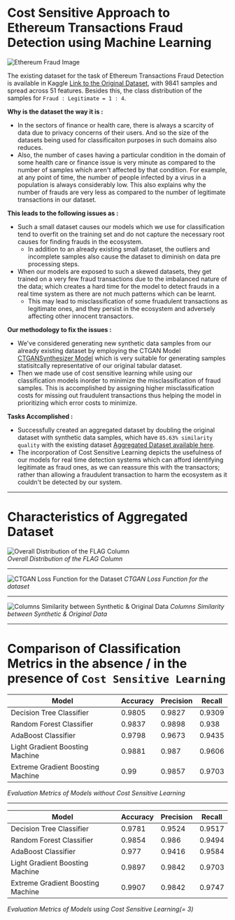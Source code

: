 # Cost Sensitive Approach to Ethereum Transactions Fraud Detection using Machine Learning

![Ethereum Fraud Image](https://storage.googleapis.com/kaggle-datasets-images/3288071/5718516/016349059407a1500748d4a9e6813db6/dataset-cover.png?t=2023-06-23-15-39-34)

The existing dataset for the task of Ethereum Transactions Fraud Detection is available in Kaggle [Link to the Original Dataset](https://www.kaggle.com/datasets/vagifa/ethereum-frauddetection-dataset), with 9841 samples and spread across 51 features. Besides this, the class distribution of the samples for `Fraud : Legitimate = 1 : 4`.

**Why is the dataset the way it is :**
- In the sectors of finance or health care, there is always a scarcity of data due to privacy concerns of their users. And so the size of the datasets being used for classificaiton purposes in such domains also reduces.
- Also, the number of cases having a particular condition in the domain of some health care or finance issue is very minute as compared to the number of samples which aren't affected by that condition. For example, at any point of time, the number of people infected by a virus in a population is always considerably low. This also explains why the number of frauds are very less as compared to the number of legitimate transactions in our dataset.

**This leads to the following issues as :**
- Such a small dataset causes our models which we use for classification tend to overfit on the training set and do not capture the necessary root causes for finding frauds in the ecosystem.
  - In addition to an already existing small dataset, the outliers and incomplete samples also cause the dataset to diminish on data pre processing steps.
- When our models are exposed to such a skewed datasets, they get trained on a very few fraud transactions due to the imbalanced nature of the data; which creates a hard time for the model to detect frauds in a real time system as there are not much patterns which can be learnt.
  -  This may lead to misclassification of some fruadulent transactions as legitimate ones, and they persist in the ecosystem and adversely affecting other innocent transactors.

**Our methodology to fix the issues :**
- We've considered generating new synthetic data samples from our already existing dataset by employing the CTGAN Model [CTGANSynthesizer Model](https://docs.sdv.dev/sdv/single-table-data/modeling/synthesizers/ctgansynthesizer) which is very suitable for generating samples statisitcally representative of our original tabular dataset.
- Then we made use of cost sensitive learning while using our classification models inorder to minimize the misclassification of fraud samples. This is accomplished by assigning higher misclassification costs for missing out fraudulent transactions thus helping the model in prioritizing which error costs to minimize. 

**Tasks Accomplished :**
- Successfully created an aggregated dataset by doubling the original dataset with synthetic data samples, which have `85.63% similarity quality` with the existing dataset [Aggregated Dataset available here](https://www.kaggle.com/datasets/saket03p/ethereum-fraud-detection-aggregated-dataset).
- The incorporation of Cost Sensitive Learning depicts the usefulness of our models for real time detection systems which can afford identifying legitimate as fraud ones, as we can reassure this with the transactors; rather than allowing a fraudulent transaction to harm the ecosystem as it couldn't be detected by our system.
<hr>

# Characteristics of Aggregated Dataset
![Overall Distribution of the FLAG Column](https://www.googleapis.com/download/storage/v1/b/kaggle-user-content/o/inbox%2F11540148%2Fd64d10dbd0ac39b7cdd3a3986c8be823%2FFLAG%20Pie%20Chart%20on%20Aggregation.png?generation=1687540862214771&alt=media) <br>
*Overall Distribution of the FLAG Column*
<hr>

![CTGAN Loss Function for the Dataset](https://www.googleapis.com/download/storage/v1/b/kaggle-user-content/o/inbox%2F11540148%2F4b4ff58f17f2283604bf5e85ab80ebe3%2FLoss%20Plot.png?generation=1687539313296286&alt=media)
*CTGAN Loss Function for the dataset*
<hr>

![Columns Similarity between Synthetic & Original Data](https://www.googleapis.com/download/storage/v1/b/kaggle-user-content/o/inbox%2F11540148%2F8c8ecbd8312914c7facc641b8cad406e%2FColumns%20Similarity.png?generation=1687539791786124&alt=media)
*Columns Similarity between Synthetic & Original Data*
<hr>

# Comparison of Classification Metrics in the absence / in the presence of `Cost Sensitive Learning`

|           Model                    | Accuracy | Precision | Recall |
|------------------------------------|----------|-----------|--------|
| Decision Tree Classifier           | 0.9805   | 0.9827      | 0.9309   |
| Random Forest Classifier           | 0.9837   | 0.9898      | 0.938    |
| AdaBoost Classifier                | 0.9798   | 0.9673      | 0.9435   |
| Light Gradient Boosting Machine    | 0.9881   | 0.987       | 0.9606   |
| Extreme Gradient Boosting Machine  | 0.99     | 0.9857      | 0.9703   |

*Evaluation Metrics of Models without Cost Sensitive Learning*

<hr>

| Model                               | Accuracy | Precision   | Recall   |
|-------------------------------------|----------|-------------|----------|
| Decision Tree Classifier            | 0.9781   | 0.9524      | 0.9517   |
| Random Forest Classifier            | 0.9854   | 0.986       | 0.9494   |
| AdaBoost Classifier                 | 0.977    | 0.9416      | 0.9584   |
| Light Gradient Boosting Machine     | 0.9897   | 0.9842      | 0.9703   |
| Extreme Gradient Boosting Machine   | 0.9907   | 0.9842      | 0.9747   |

*Evaluation Metrics of Models using Cost Sensitive Learning(= 3)*
